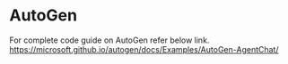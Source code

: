 # AutoGen
For complete code guide on AutoGen refer below link.
https://microsoft.github.io/autogen/docs/Examples/AutoGen-AgentChat/
